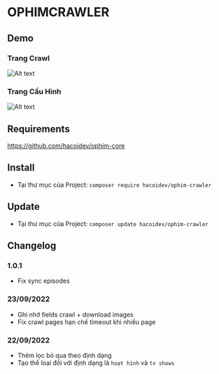 # OPHIMCRAWLER

## Demo
### Trang Crawl
![Alt text](https://i.ibb.co/HFhXff1/Crawler-Page.png "Crawler Page")

### Trang Cấu Hình
![Alt text](https://i.ibb.co/4WgxX2Z/Crawler-Options.png "Options Page")

## Requirements
https://github.com/hacoidev/ophim-core

## Install
- Tại thư mục của Project: `composer require hacoidev/ophim-crawler`

## Update
- Tại thư mục của Project: `composer update hacoidev/ophim-crawler`

## Changelog
### 1.0.1
- Fix sync episodes
### 23/09/2022
- Ghi nhớ fields crawl + download images
- Fix crawl pages hạn chế timeout khi nhiều page

### 22/09/2022
- Thêm lọc bỏ qua theo định dạng
- Tạo thể loại đối với định dạng là `hoạt hình` và `tv shows`
